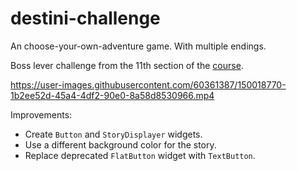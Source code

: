 # destini-challenge

An choose-your-own-adventure game. With multiple endings.

Boss lever challenge from the 11th section of the [course](https://www.udemy.com/course/flutter-bootcamp-with-dart).

https://user-images.githubusercontent.com/60361387/150018770-1b2ee52d-45a4-4df2-90e0-8a58d8530966.mp4

Improvements:
- Create `Button` and `StoryDisplayer` widgets.
- Use a different background color for the story.
- Replace deprecated `FlatButton` widget with `TextButton`.

